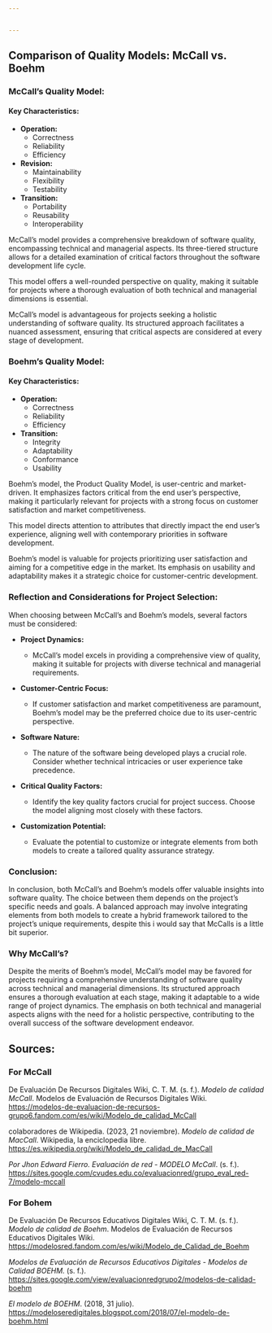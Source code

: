 ```yaml
---


---
```


<h2 id="comparison-of-quality-models-mccall-vs.-boehm">Comparison of Quality Models: McCall vs. Boehm</h2>
<h3 id="mccalls-quality-model">McCall’s Quality Model:</h3>
<h4 id="key-characteristics">Key Characteristics:</h4>
<ul>
<li><strong>Operation:</strong>
<ul>
<li>Correctness</li>
<li>Reliability</li>
<li>Efficiency</li>
</ul>
</li>
<li><strong>Revision:</strong>
<ul>
<li>Maintainability</li>
<li>Flexibility</li>
<li>Testability</li>
</ul>
</li>
<li><strong>Transition:</strong>
<ul>
<li>Portability</li>
<li>Reusability</li>
<li>Interoperability</li>
</ul>
</li>
</ul>
<p>McCall’s model provides a comprehensive breakdown of software quality, encompassing technical and managerial aspects. Its three-tiered structure allows for a detailed examination of critical factors throughout the software development life cycle.</p>
<p>This model offers a well-rounded perspective on quality, making it suitable for projects where a thorough evaluation of both technical and managerial dimensions is essential.</p>
<p>McCall’s model is advantageous for projects seeking a holistic understanding of software quality. Its structured approach facilitates a nuanced assessment, ensuring that critical aspects are considered at every stage of development.</p>
<h3 id="boehms-quality-model">Boehm’s Quality Model:</h3>
<h4 id="key-characteristics-1">Key Characteristics:</h4>
<ul>
<li><strong>Operation:</strong>
<ul>
<li>Correctness</li>
<li>Reliability</li>
<li>Efficiency</li>
</ul>
</li>
<li><strong>Transition:</strong>
<ul>
<li>Integrity</li>
<li>Adaptability</li>
<li>Conformance</li>
<li>Usability</li>
</ul>
</li>
</ul>
<p>Boehm’s model, the Product Quality Model, is user-centric and market-driven. It emphasizes factors critical from the end user’s perspective, making it particularly relevant for projects with a strong focus on customer satisfaction and market competitiveness.</p>
<p>This model directs attention to attributes that directly impact the end user’s experience, aligning well with contemporary priorities in software development.</p>
<p>Boehm’s model is valuable for projects prioritizing user satisfaction and aiming for a competitive edge in the market. Its emphasis on usability and adaptability makes it a strategic choice for customer-centric development.</p>
<h3 id="reflection-and-considerations-for-project-selection">Reflection and Considerations for Project Selection:</h3>
<p>When choosing between McCall’s and Boehm’s models, several factors must be considered:</p>
<ul>
<li>
<p><strong>Project Dynamics:</strong></p>
<ul>
<li>McCall’s model excels in providing a comprehensive view of quality, making it suitable for projects with diverse technical and managerial requirements.</li>
</ul>
</li>
<li>
<p><strong>Customer-Centric Focus:</strong></p>
<ul>
<li>If customer satisfaction and market competitiveness are paramount, Boehm’s model may be the preferred choice due to its user-centric perspective.</li>
</ul>
</li>
<li>
<p><strong>Software Nature:</strong></p>
<ul>
<li>The nature of the software being developed plays a crucial role. Consider whether technical intricacies or user experience take precedence.</li>
</ul>
</li>
<li>
<p><strong>Critical Quality Factors:</strong></p>
<ul>
<li>Identify the key quality factors crucial for project success. Choose the model aligning most closely with these factors.</li>
</ul>
</li>
<li>
<p><strong>Customization Potential:</strong></p>
<ul>
<li>Evaluate the potential to customize or integrate elements from both models to create a tailored quality assurance strategy.</li>
</ul>
</li>
</ul>
<h3 id="conclusion">Conclusion:</h3>
<p>In conclusion, both McCall’s and Boehm’s models offer valuable insights into software quality. The choice between them depends on the project’s specific needs and goals. A balanced approach may involve integrating elements from both models to create a hybrid framework tailored to the project’s unique requirements, despite this i would say that McCalls is a little bit superior.</p>
<h3 id="why-mccalls">Why McCall’s?</h3>
<p>Despite the merits of Boehm’s model, McCall’s model may be favored for projects requiring a comprehensive understanding of software quality across technical and managerial dimensions. Its structured approach ensures a thorough evaluation at each stage, making it adaptable to a wide range of project dynamics. The emphasis on both technical and managerial aspects aligns with the need for a holistic perspective, contributing to the overall success of the software development endeavor.</p>
<h2 id="sources">Sources:</h2>
<h3 id="for-mccall">For McCall</h3>
<p>De Evaluación De Recursos Digitales Wiki, C. T. M. (s. f.). <em>Modelo de calidad McCall</em>. Modelos de Evaluación de Recursos Digitales Wiki. <a href="https://modelos-de-evaluacion-de-recursos-grupo6.fandom.com/es/wiki/Modelo_de_calidad_McCall">https://modelos-de-evaluacion-de-recursos-grupo6.fandom.com/es/wiki/Modelo_de_calidad_McCall</a></p>
<p>colaboradores de Wikipedia. (2023, 21 noviembre). <em>Modelo de calidad de MacCall</em>. Wikipedia, la enciclopedia libre. <a href="https://es.wikipedia.org/wiki/Modelo_de_calidad_de_MacCall">https://es.wikipedia.org/wiki/Modelo_de_calidad_de_MacCall</a></p>
<p><em>Por Jhon Edward Fierro. Evaluación de red - MODELO McCall</em>. (s. f.). <a href="https://sites.google.com/cvudes.edu.co/evaluacionred/grupo_eval_red-7/modelo-mccall">https://sites.google.com/cvudes.edu.co/evaluacionred/grupo_eval_red-7/modelo-mccall</a></p>
<h3 id="for-bohem">For Bohem</h3>
<p>De Evaluación De Recursos Educativos Digitales Wiki, C. T. M. (s. f.). <em>Modelo de calidad de Boehm</em>. Modelos de Evaluación de Recursos Educativos Digitales Wiki. <a href="https://modelosred.fandom.com/es/wiki/Modelo_de_Calidad_de_Boehm">https://modelosred.fandom.com/es/wiki/Modelo_de_Calidad_de_Boehm</a></p>
<p><em>Modelos de Evaluación de Recursos Educativos Digitales - Modelos de Calidad BOEHM.</em> (s. f.). <a href="https://sites.google.com/view/evaluacionredgrupo2/modelos-de-calidad-boehm">https://sites.google.com/view/evaluacionredgrupo2/modelos-de-calidad-boehm</a></p>
<p><em>El modelo de BOEHM</em>. (2018, 31 julio). <a href="https://modeloseredigitales.blogspot.com/2018/07/el-modelo-de-boehm.html">https://modeloseredigitales.blogspot.com/2018/07/el-modelo-de-boehm.html</a></p>

